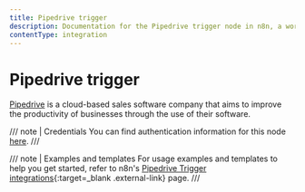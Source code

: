 ```yaml
---
title: Pipedrive trigger
description: Documentation for the Pipedrive trigger node in n8n, a workflow automation platform. Includes details of operations and configuration, and links to examples and credentials information.
contentType: integration
---
```


# Pipedrive trigger

[Pipedrive](https://www.pipedrive.com/) is a cloud-based sales software company that aims to improve the productivity of businesses through the use of their software.

/// note | Credentials
You can find authentication information for this node [here](/integrations/builtin/credentials/pipedrive/).
///

///  note  | Examples and templates
For usage examples and templates to help you get started, refer to n8n's [Pipedrive Trigger integrations](https://n8n.io/integrations/pipedrive-trigger/){:target=_blank .external-link} page.
///
